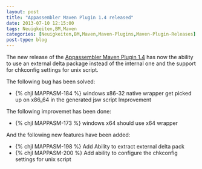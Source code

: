 ```yaml
---
layout: post
title: "Appassembler Maven Plugin 1.4 released"
date: 2013-07-10 12:15:00
tags: Neuigkeiten,BM,Maven
categories: [Neuigkeiten,BM,Maven,Maven-Plugins,Maven-Plugin-Releases]
post-type: blog
---
```

The new release of the [Appassembler Maven Plugin 1.4](http://mojo.codehaus.org/appassembler/appassembler-maven-plugin/)
has now the ability to use an external delta package instead of the internal one and the support for chkconfig settings
for unix script.
<!-- more -->

The following bug has been solved:

  * {% chjl MAPPASM-184 %} windows x86-32 native wrapper get picked up on x86_64 in the generated jsw script Improvement

The following improvemet has been done:

  * {% chjl MAPPASM-173 %} windows x64 should use x64 wrapper

And the following new features have been added:

  * {% chjl MAPPASM-198 %} Add Ability to extract external delta pack
  * {% chjl MAPPASM-200 %} Add ability to configure the chkconfig settings for unix script

